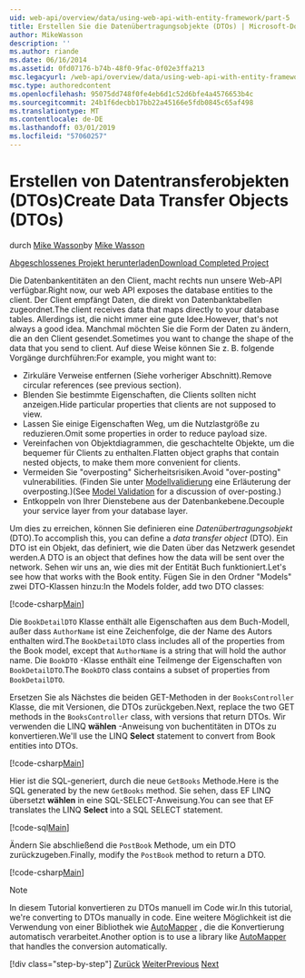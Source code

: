 ```yaml
---
uid: web-api/overview/data/using-web-api-with-entity-framework/part-5
title: Erstellen Sie die Datenübertragungsobjekte (DTOs) | Microsoft-Dokumentation
author: MikeWasson
description: ''
ms.author: riande
ms.date: 06/16/2014
ms.assetid: 0fd07176-b74b-48f0-9fac-0f02e3ffa213
msc.legacyurl: /web-api/overview/data/using-web-api-with-entity-framework/part-5
msc.type: authoredcontent
ms.openlocfilehash: 95075dd748f0fe4eb6d1c52d6bfe4a4576653b4c
ms.sourcegitcommit: 24b1f6decbb17bb22a45166e5fdb0845c65af498
ms.translationtype: MT
ms.contentlocale: de-DE
ms.lasthandoff: 03/01/2019
ms.locfileid: "57060257"
---
```

<a name="create-data-transfer-objects-dtos"></a><span data-ttu-id="1a029-102">Erstellen von Datentransferobjekten (DTOs)</span><span class="sxs-lookup"><span data-stu-id="1a029-102">Create Data Transfer Objects (DTOs)</span></span>
====================
<span data-ttu-id="1a029-103">durch [Mike Wasson](https://github.com/MikeWasson)</span><span class="sxs-lookup"><span data-stu-id="1a029-103">by [Mike Wasson](https://github.com/MikeWasson)</span></span>

[<span data-ttu-id="1a029-104">Abgeschlossenes Projekt herunterladen</span><span class="sxs-lookup"><span data-stu-id="1a029-104">Download Completed Project</span></span>](https://github.com/MikeWasson/BookService)

<span data-ttu-id="1a029-105">Die Datenbankentitäten an den Client, macht rechts nun unsere Web-API verfügbar.</span><span class="sxs-lookup"><span data-stu-id="1a029-105">Right now, our web API exposes the database entities to the client.</span></span> <span data-ttu-id="1a029-106">Der Client empfängt Daten, die direkt von Datenbanktabellen zugeordnet.</span><span class="sxs-lookup"><span data-stu-id="1a029-106">The client receives data that maps directly to your database tables.</span></span> <span data-ttu-id="1a029-107">Allerdings ist, die nicht immer eine gute Idee.</span><span class="sxs-lookup"><span data-stu-id="1a029-107">However, that's not always a good idea.</span></span> <span data-ttu-id="1a029-108">Manchmal möchten Sie die Form der Daten zu ändern, die an den Client gesendet.</span><span class="sxs-lookup"><span data-stu-id="1a029-108">Sometimes you want to change the shape of the data that you send to client.</span></span> <span data-ttu-id="1a029-109">Auf diese Weise können Sie z. B. folgende Vorgänge durchführen:</span><span class="sxs-lookup"><span data-stu-id="1a029-109">For example, you might want to:</span></span>

- <span data-ttu-id="1a029-110">Zirkuläre Verweise entfernen (Siehe vorheriger Abschnitt).</span><span class="sxs-lookup"><span data-stu-id="1a029-110">Remove circular references (see previous section).</span></span>
- <span data-ttu-id="1a029-111">Blenden Sie bestimmte Eigenschaften, die Clients sollten nicht anzeigen.</span><span class="sxs-lookup"><span data-stu-id="1a029-111">Hide particular properties that clients are not supposed to view.</span></span>
- <span data-ttu-id="1a029-112">Lassen Sie einige Eigenschaften Weg, um die Nutzlastgröße zu reduzieren.</span><span class="sxs-lookup"><span data-stu-id="1a029-112">Omit some properties in order to reduce payload size.</span></span>
- <span data-ttu-id="1a029-113">Vereinfachen von Objektdiagrammen, die geschachtelte Objekte, um die bequemer für Clients zu enthalten.</span><span class="sxs-lookup"><span data-stu-id="1a029-113">Flatten object graphs that contain nested objects, to make them more convenient for clients.</span></span>
- <span data-ttu-id="1a029-114">Vermeiden Sie "overposting" Sicherheitsrisiken.</span><span class="sxs-lookup"><span data-stu-id="1a029-114">Avoid "over-posting" vulnerabilities.</span></span> <span data-ttu-id="1a029-115">(Finden Sie unter [Modellvalidierung](../../formats-and-model-binding/model-validation-in-aspnet-web-api.md) eine Erläuterung der overposting.)</span><span class="sxs-lookup"><span data-stu-id="1a029-115">(See [Model Validation](../../formats-and-model-binding/model-validation-in-aspnet-web-api.md) for a discussion of over-posting.)</span></span>
- <span data-ttu-id="1a029-116">Entkoppeln von Ihrer Dienstebene aus der Datenbankebene.</span><span class="sxs-lookup"><span data-stu-id="1a029-116">Decouple your service layer from your database layer.</span></span>

<span data-ttu-id="1a029-117">Um dies zu erreichen, können Sie definieren eine *Datenübertragungsobjekt* (DTO).</span><span class="sxs-lookup"><span data-stu-id="1a029-117">To accomplish this, you can define a *data transfer object* (DTO).</span></span> <span data-ttu-id="1a029-118">Ein DTO ist ein Objekt, das definiert, wie die Daten über das Netzwerk gesendet werden.</span><span class="sxs-lookup"><span data-stu-id="1a029-118">A DTO is an object that defines how the data will be sent over the network.</span></span> <span data-ttu-id="1a029-119">Sehen wir uns an, wie dies mit der Entität Buch funktioniert.</span><span class="sxs-lookup"><span data-stu-id="1a029-119">Let's see how that works with the Book entity.</span></span> <span data-ttu-id="1a029-120">Fügen Sie in den Ordner "Models" zwei DTO-Klassen hinzu:</span><span class="sxs-lookup"><span data-stu-id="1a029-120">In the Models folder, add two DTO classes:</span></span>

[!code-csharp[Main](part-5/samples/sample1.cs)]

<span data-ttu-id="1a029-121">Die `BookDetailDTO` Klasse enthält alle Eigenschaften aus dem Buch-Modell, außer dass `AuthorName` ist eine Zeichenfolge, die der Name des Autors enthalten wird.</span><span class="sxs-lookup"><span data-stu-id="1a029-121">The `BookDetailDTO` class includes all of the properties from the Book model, except that `AuthorName` is a string that will hold the author name.</span></span> <span data-ttu-id="1a029-122">Die `BookDTO` -Klasse enthält eine Teilmenge der Eigenschaften von `BookDetailDTO`.</span><span class="sxs-lookup"><span data-stu-id="1a029-122">The `BookDTO` class contains a subset of properties from `BookDetailDTO`.</span></span>

<span data-ttu-id="1a029-123">Ersetzen Sie als Nächstes die beiden GET-Methoden in der `BooksController` Klasse, die mit Versionen, die DTOs zurückgeben.</span><span class="sxs-lookup"><span data-stu-id="1a029-123">Next, replace the two GET methods in the `BooksController` class, with versions that return DTOs.</span></span> <span data-ttu-id="1a029-124">Wir verwenden die LINQ **wählen** -Anweisung von buchentitäten in DTOs zu konvertieren.</span><span class="sxs-lookup"><span data-stu-id="1a029-124">We'll use the LINQ **Select** statement to convert from Book entities into DTOs.</span></span>

[!code-csharp[Main](part-5/samples/sample2.cs)]

<span data-ttu-id="1a029-125">Hier ist die SQL-generiert, durch die neue `GetBooks` Methode.</span><span class="sxs-lookup"><span data-stu-id="1a029-125">Here is the SQL generated by the new `GetBooks` method.</span></span> <span data-ttu-id="1a029-126">Sie sehen, dass EF LINQ übersetzt **wählen** in eine SQL-SELECT-Anweisung.</span><span class="sxs-lookup"><span data-stu-id="1a029-126">You can see that EF translates the LINQ **Select** into a SQL SELECT statement.</span></span>

[!code-sql[Main](part-5/samples/sample3.sql)]

<span data-ttu-id="1a029-127">Ändern Sie abschließend die `PostBook` Methode, um ein DTO zurückzugeben.</span><span class="sxs-lookup"><span data-stu-id="1a029-127">Finally, modify the `PostBook` method to return a DTO.</span></span>

[!code-csharp[Main](part-5/samples/sample4.cs)]

> [!NOTE]
> <span data-ttu-id="1a029-128">In diesem Tutorial konvertieren zu DTOs manuell im Code wir.</span><span class="sxs-lookup"><span data-stu-id="1a029-128">In this tutorial, we're converting to DTOs manually in code.</span></span> <span data-ttu-id="1a029-129">Eine weitere Möglichkeit ist die Verwendung von einer Bibliothek wie [AutoMapper](http://automapper.org/) , die die Konvertierung automatisch verarbeitet.</span><span class="sxs-lookup"><span data-stu-id="1a029-129">Another option is to use a library like [AutoMapper](http://automapper.org/) that handles the conversion automatically.</span></span>
> 
> [!div class="step-by-step"]
> <span data-ttu-id="1a029-130">[Zurück](part-4.md)
> [Weiter](part-6.md)</span><span class="sxs-lookup"><span data-stu-id="1a029-130">[Previous](part-4.md)
[Next](part-6.md)</span></span>
